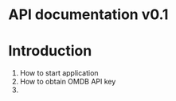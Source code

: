 # API documentation v0.1

# Introduction
<!-- there will be -->

1. How to start application
2. How to obtain OMDB API key
3. 